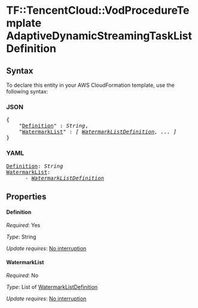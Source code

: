 # TF::TencentCloud::VodProcedureTemplate AdaptiveDynamicStreamingTaskListDefinition

## Syntax

To declare this entity in your AWS CloudFormation template, use the following syntax:

### JSON

<pre>
{
    "<a href="#definition" title="Definition">Definition</a>" : <i>String</i>,
    "<a href="#watermarklist" title="WatermarkList">WatermarkList</a>" : <i>[ <a href="watermarklistdefinition.md">WatermarkListDefinition</a>, ... ]</i>
}
</pre>

### YAML

<pre>
<a href="#definition" title="Definition">Definition</a>: <i>String</i>
<a href="#watermarklist" title="WatermarkList">WatermarkList</a>: <i>
      - <a href="watermarklistdefinition.md">WatermarkListDefinition</a></i>
</pre>

## Properties

#### Definition

_Required_: Yes

_Type_: String

_Update requires_: [No interruption](https://docs.aws.amazon.com/AWSCloudFormation/latest/UserGuide/using-cfn-updating-stacks-update-behaviors.html#update-no-interrupt)

#### WatermarkList

_Required_: No

_Type_: List of <a href="watermarklistdefinition.md">WatermarkListDefinition</a>

_Update requires_: [No interruption](https://docs.aws.amazon.com/AWSCloudFormation/latest/UserGuide/using-cfn-updating-stacks-update-behaviors.html#update-no-interrupt)

